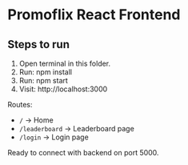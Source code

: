 # Promoflix React Frontend

## Steps to run

1. Open terminal in this folder.
2. Run: npm install
3. Run: npm start
4. Visit: http://localhost:3000

Routes:
- `/` → Home
- `/leaderboard` → Leaderboard page
- `/login` → Login page

Ready to connect with backend on port 5000.
